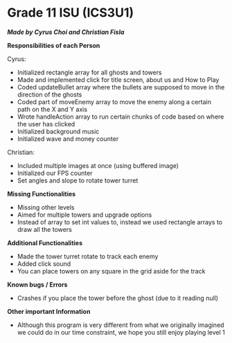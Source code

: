 # Grade 11 ISU (ICS3U1)

_**Made by Cyrus Choi and Christian Fisla**_

**Responsibilities of each Person**    

Cyrus: 
- Initialized rectangle array for all ghosts and towers
- Made and implemented click for title screen, about us and How to Play
- Coded updateBullet array where the bullets are supposed to move in the direction of the ghosts
- Coded part of moveEnemy array to move the enemy along a certain path on the X and Y axis
- Wrote handleAction array to run certain chunks of code based on where the user has clicked
- Initialized background music
- Initialized wave and money counter

Christian: 
- Included multiple images at once (using buffered image)
- Initialized our FPS counter
- Set angles and slope to rotate tower turret

**Missing Functionalities**
- Missing other levels
- Aimed for multiple towers and upgrade options
- Instead of array to set int values to, instead we used rectangle arrays to draw all the towers

**Additional Functionalities**
- Made the tower turret rotate to track each enemy
- Added click sound
- You can place towers on any square in the grid aside for the track

**Known bugs / Errors**
- Crashes if you place the tower before the ghost (due to it reading null)

**Other important Information**
- Although this program is very different from what we originally imagined we could do in our time constraint, we hope you still enjoy playing level 1
